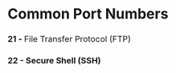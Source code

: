 # Common Port Numbers
### 21 - <span style="font-weight:normal">File Transfer Protocol (FTP) </span>

### <b>22</b> - Secure Shell (SSH) 
